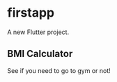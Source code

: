 # firstapp

A new Flutter project.

BMI Calculator
--------------------------------

See if you need to go to gym or not!

